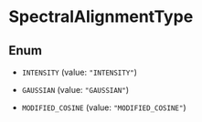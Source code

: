 

# SpectralAlignmentType

## Enum


* `INTENSITY` (value: `"INTENSITY"`)

* `GAUSSIAN` (value: `"GAUSSIAN"`)

* `MODIFIED_COSINE` (value: `"MODIFIED_COSINE"`)



